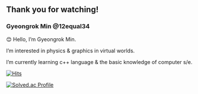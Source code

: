 ## Thank you for watching!

### Gyeongrok Min @12equal34

😊 Hello, I’m Gyeongrok Min.

I’m interested in physics & graphics in virtual worlds.

I’m currently learning c++ language & the basic knowledge of computer s/e.

[![Hits](https://hits.seeyoufarm.com/api/count/incr/badge.svg?url=https%3A%2F%2Fgithub.com%2F12equal34)](https://github.com/12equal34)

[![Solved.ac Profile](http://mazassumnida.wtf/api/v2/generate_badge?boj=mingr)](https://solved.ac/mingr/)
<!---
12equal34/12equal34 is a ✨ special ✨ repository because its `README.md` (this file) appears on your GitHub profile.
You can click the Preview link to take a look at your changes.
--->
